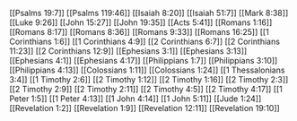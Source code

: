 [[Psalms 19:7]]
[[Psalms 119:46]]
[[Isaiah 8:20]]
[[Isaiah 51:7]]
[[Mark 8:38]]
[[Luke 9:26]]
[[John 15:27]]
[[John 19:35]]
[[Acts 5:41]]
[[Romans 1:16]]
[[Romans 8:17]]
[[Romans 8:36]]
[[Romans 9:33]]
[[Romans 16:25]]
[[1 Corinthians 1:6]]
[[1 Corinthians 4:9]]
[[2 Corinthians 6:7]]
[[2 Corinthians 11:23]]
[[2 Corinthians 12:9]]
[[Ephesians 3:1]]
[[Ephesians 3:13]]
[[Ephesians 4:1]]
[[Ephesians 4:17]]
[[Philippians 1:7]]
[[Philippians 3:10]]
[[Philippians 4:13]]
[[Colossians 1:11]]
[[Colossians 1:24]]
[[1 Thessalonians 3:4]]
[[1 Timothy 2:6]]
[[2 Timothy 1:12]]
[[2 Timothy 1:16]]
[[2 Timothy 2:3]]
[[2 Timothy 2:9]]
[[2 Timothy 2:11]]
[[2 Timothy 4:5]]
[[2 Timothy 4:17]]
[[1 Peter 1:5]]
[[1 Peter 4:13]]
[[1 John 4:14]]
[[1 John 5:11]]
[[Jude 1:24]]
[[Revelation 1:2]]
[[Revelation 1:9]]
[[Revelation 12:11]]
[[Revelation 19:10]]
